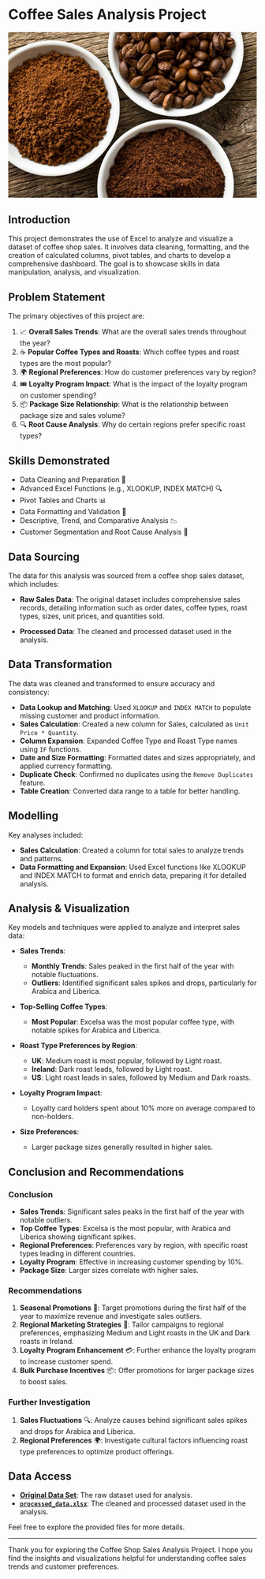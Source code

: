 # Coffee Sales Analysis Project

![](intro_image.jpg)

## Introduction
This project demonstrates the use of Excel to analyze and visualize a dataset of coffee shop sales. It involves data cleaning, formatting, and the creation of calculated columns, pivot tables, and charts to develop a comprehensive dashboard. The goal is to showcase skills in data manipulation, analysis, and visualization.

## Problem Statement
The primary objectives of this project are:
1. 📈 **Overall Sales Trends**: What are the overall sales trends throughout the year?
2. ☕ **Popular Coffee Types and Roasts**: Which coffee types and roast types are the most popular?
3. 🌍 **Regional Preferences**: How do customer preferences vary by region?
4. 🎟️ **Loyalty Program Impact**: What is the impact of the loyalty program on customer spending?
5. 📦 **Package Size Relationship**: What is the relationship between package size and sales volume?
6. 🔍 **Root Cause Analysis**: Why do certain regions prefer specific roast types?

## Skills Demonstrated
- Data Cleaning and Preparation 🧹
- Advanced Excel Functions (e.g., XLOOKUP, INDEX MATCH) 🔍
- Pivot Tables and Charts 📊
- Data Formatting and Validation 📝
- Descriptive, Trend, and Comparative Analysis 📉
- Customer Segmentation and Root Cause Analysis 🔎

## Data Sourcing
The data for this analysis was sourced from a coffee shop sales dataset, which includes:

- **Raw Sales Data**: The original dataset includes comprehensive sales records, detailing information such as order dates, coffee types, roast types, sizes, unit prices, and quantities sold.
  
- **Processed Data**: The cleaned and processed dataset used in the analysis.


## Data Transformation
The data was cleaned and transformed to ensure accuracy and consistency:
- **Data Lookup and Matching**: Used `XLOOKUP` and `INDEX MATCH` to populate missing customer and product information.
- **Sales Calculation**: Created a new column for Sales, calculated as `Unit Price * Quantity`.
- **Column Expansion**: Expanded Coffee Type and Roast Type names using `IF` functions.
- **Date and Size Formatting**: Formatted dates and sizes appropriately, and applied currency formatting.
- **Duplicate Check**: Confirmed no duplicates using the `Remove Duplicates` feature.
- **Table Creation**: Converted data range to a table for better handling.

## Modelling
Key analyses included:
- **Sales Calculation**: Created a column for total sales to analyze trends and patterns.
- **Data Formatting and Expansion**: Used Excel functions like XLOOKUP and INDEX MATCH to format and enrich data, preparing it for detailed analysis.

## Analysis & Visualization
Key models and techniques were applied to analyze and interpret sales data:
- **Sales Trends**:
  - **Monthly Trends**: Sales peaked in the first half of the year with notable fluctuations.
  - **Outliers**: Identified significant sales spikes and drops, particularly for Arabica and Liberica.

- **Top-Selling Coffee Types**:
  - **Most Popular**: Excelsa was the most popular coffee type, with notable spikes for Arabica and Liberica.

- **Roast Type Preferences by Region**:
  - **UK**: Medium roast is most popular, followed by Light roast.
  - **Ireland**: Dark roast leads, followed by Light roast.
  - **US**: Light roast leads in sales, followed by Medium and Dark roasts.

- **Loyalty Program Impact**:
  - Loyalty card holders spent about 10% more on average compared to non-holders.

- **Size Preferences**:
  - Larger package sizes generally resulted in higher sales.

## Conclusion and Recommendations

### Conclusion
- **Sales Trends**: Significant sales peaks in the first half of the year with notable outliers.
- **Top Coffee Types**: Excelsa is the most popular, with Arabica and Liberica showing significant spikes.
- **Regional Preferences**: Preferences vary by region, with specific roast types leading in different countries.
- **Loyalty Program**: Effective in increasing customer spending by 10%.
- **Package Size**: Larger sizes correlate with higher sales.

### Recommendations
1. **Seasonal Promotions** 🌟: Target promotions during the first half of the year to maximize revenue and investigate sales outliers.
2. **Regional Marketing Strategies** 🎯: Tailor campaigns to regional preferences, emphasizing Medium and Light roasts in the UK and Dark roasts in Ireland.
3. **Loyalty Program Enhancement** 💳: Further enhance the loyalty program to increase customer spend.
4. **Bulk Purchase Incentives** 📦: Offer promotions for larger package sizes to boost sales.

### Further Investigation
1. **Sales Fluctuations** 🔍: Analyze causes behind significant sales spikes and drops for Arabica and Liberica.
2. **Regional Preferences** 🌍: Investigate cultural factors influencing roast type preferences to optimize product offerings.

## Data Access
- **[Original Data Set](raw_data.csv)**: The raw dataset used for analysis.
- **[`processed_data.xlsx`](coffee_sales_analysis.xlsx)**: The cleaned and processed dataset used in the analysis.

Feel free to explore the provided files for more details.


---

Thank you for exploring the Coffee Shop Sales Analysis Project. I hope you find the insights and visualizations helpful for understanding coffee sales trends and customer preferences.
